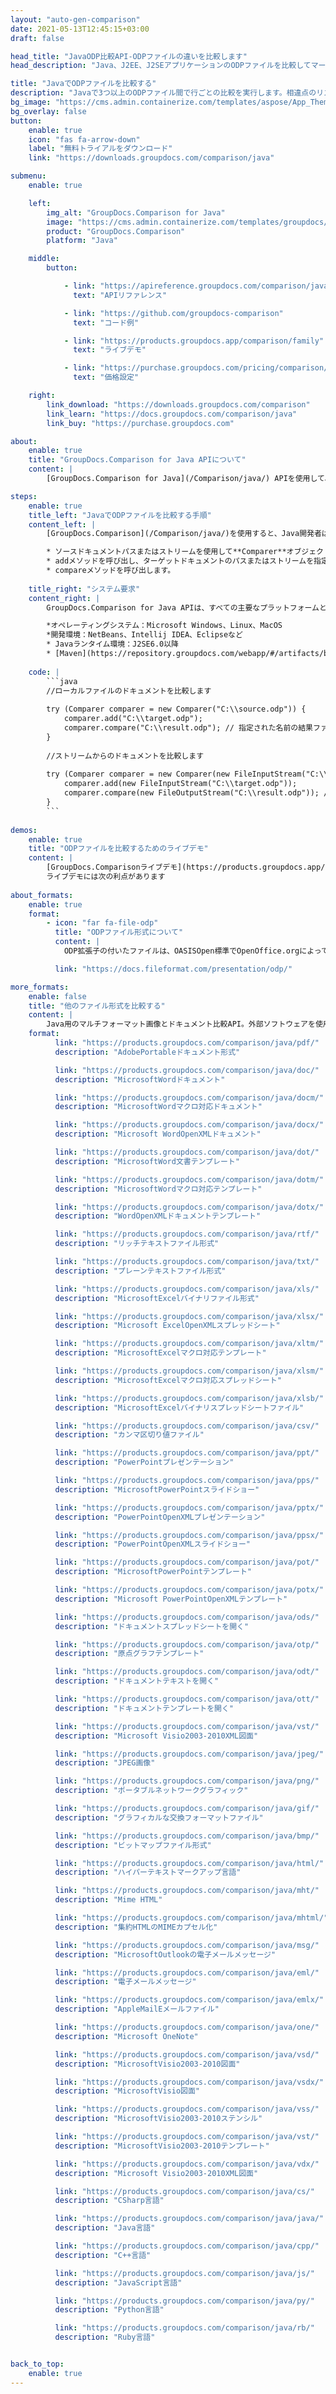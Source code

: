 ```yaml
---
layout: "auto-gen-comparison"
date: 2021-05-13T12:45:15+03:00
draft: false

head_title: "JavaODP比較API-ODPファイルの違いを比較します"
head_description: "Java、J2EE、J2SEアプリケーションのODPファイルを比較してマージします。コンテンツ、テキスト、およびテキストの違いの要約を分析します。 ODPファイル、画像、ドキュメント形式のスタイル."

title: "JavaでODPファイルを比較する"
description: "Javaで3つ以上のODPファイル間で行ごとの比較を実行します。相違点のリストを取得し、比較したファイルを1つのドキュメントに保存します."
bg_image: "https://cms.admin.containerize.com/templates/aspose/App_Themes/V3/images/bg/header1.png"
bg_overlay: false
button:
    enable: true
    icon: "fas fa-arrow-down"
    label: "無料トライアルをダウンロード"
    link: "https://downloads.groupdocs.com/comparison/java"

submenu:
    enable: true

    left:
        img_alt: "GroupDocs.Comparison for Java"
        image: "https://cms.admin.containerize.com/templates/groupdocs/images/product-logos/90x90-noborder/groupdocs-comparison-java.png"
        product: "GroupDocs.Comparison"
        platform: "Java"

    middle:
        button:

            - link: "https://apireference.groupdocs.com/comparison/java"
              text: "APIリファレンス"

            - link: "https://github.com/groupdocs-comparison"
              text: "コード例"

            - link: "https://products.groupdocs.app/comparison/family"
              text: "ライブデモ"

            - link: "https://purchase.groupdocs.com/pricing/comparison/java"
              text: "価格設定"

    right:
        link_download: "https://downloads.groupdocs.com/comparison"
        link_learn: "https://docs.groupdocs.com/comparison/java"
        link_buy: "https://purchase.groupdocs.com"

about:
    enable: true
    title: "GroupDocs.Comparison for Java APIについて"
    content: |
        [GroupDocs.Comparison for Java](/Comparison/java/) APIを使用して、画像とドキュメントの比較機能でJavaアプリケーションを強化します。段落、単語、文字、図形、さらには同じ形式の比較されたドキュメントのテキストスタイル内の違いを識別し、変更をマージして最終的なドキュメントにエクスポートするのに役立ちます。外部ライブラリを使用せずに、PDF、Word、Excelワークシート、PowerPointプレゼンテーション、Visioダイアグラム、Outlook電子メール、HTML、図面、画像ファイル形式など、さまざまなドキュメントの比較とマージをサポートします。

steps:
    enable: true
    title_left: "JavaでODPファイルを比較する手順"
    content_left: |
        [GroupDocs.Comparison](/Comparison/java/)を使用すると、Java開発者は数行のコードを使用してアプリケーション内のODPファイルを簡単に比較できます。

        * ソースドキュメントパスまたはストリームを使用して**Comparer**オブジェクトをインスタンス化します。
        * addメソッドを呼び出し、ターゲットドキュメントのパスまたはストリームを指定します。
        * compareメソッドを呼び出します。
        
    title_right: "システム要求"
    content_right: |
        GroupDocs.Comparison for Java APIは、すべての主要なプラットフォームとオペレーティングシステムでサポートされています。以下のコードを実行する前に、システムに次の前提条件がインストールされていることを確認してください。

        *オペレーティングシステム：Microsoft Windows、Linux、MacOS
        *開発環境：NetBeans、Intellij IDEA、Eclipseなど
        * Javaランタイム環境：J2SE6.0以降
        * [Maven](https://repository.groupdocs.com/webapp/#/artifacts/browse/tree/General/repo/com/groupdocs/groupdocs-comparison)から最新バージョンのGroupDocs.Comparison for Javaを入手してください。
        
    code: |
        ```java
        //ローカルファイルのドキュメントを比較します
        
        try (Comparer comparer = new Comparer("C:\\source.odp")) {
            comparer.add("C:\\target.odp");
            comparer.compare("C:\\result.odp"); // 指定された名前の結果ファイルを作成する
        }
        
        //ストリームからのドキュメントを比較します
        
        try (Comparer comparer = new Comparer(new FileInputStream("C:\\source.odp"))) {
            comparer.add(new FileInputStream("C:\\target.odp"));
            comparer.compare(new FileOutputStream("C:\\result.odp")); // 指定された名前の結果ファイルを作成する
        }
        ```
        
demos:
    enable: true
    title: "ODPファイルを比較するためのライブデモ"
    content: |
        [GroupDocs.Comparisonライブデモ](https://products.groupdocs.app/comparison/family)サイトにアクセスして、ODPファイルを今すぐ比較してください。  
        ライブデモには次の利点があります
        
about_formats:
    enable: true
    format:
        - icon: "far fa-file-odp"
          title: "ODPファイル形式について"
          content: |
            ODP拡張子の付いたファイルは、OASISOpen標準でOpenOffice.orgによって使用されるプレゼンテーションファイル形式を表します。プレゼンテーションファイルはスライドのコレクションであり、各スライドはテキスト、画像、書式設定、アニメーション、およびその他のメディアで構成できます。これらのスライドは、カスタムプレゼンテーション設定のスライドショーの形で聴衆に提示されます。 ODPファイルは、OpenDocument形式に準拠するアプリケーション（OpenOfficeやStarOfficeなど）で開くことができます。

          link: "https://docs.fileformat.com/presentation/odp/"

more_formats:
    enable: false
    title: "他のファイル形式を比較する"
    content: |
        Java用のマルチフォーマット画像とドキュメント比較API。外部ソフトウェアを使用せずに、以下の一般的なファイル形式のいくつかを比較してください。
    format: 
          link: "https://products.groupdocs.com/comparison/java/pdf/"
          description: "AdobePortableドキュメント形式"

          link: "https://products.groupdocs.com/comparison/java/doc/"
          description: "MicrosoftWordドキュメント"

          link: "https://products.groupdocs.com/comparison/java/docm/"
          description: "MicrosoftWordマクロ対応ドキュメント"

          link: "https://products.groupdocs.com/comparison/java/docx/"
          description: "Microsoft WordOpenXMLドキュメント"

          link: "https://products.groupdocs.com/comparison/java/dot/"
          description: "MicrosoftWord文書テンプレート"

          link: "https://products.groupdocs.com/comparison/java/dotm/"
          description: "MicrosoftWordマクロ対応テンプレート"

          link: "https://products.groupdocs.com/comparison/java/dotx/"
          description: "WordOpenXMLドキュメントテンプレート"

          link: "https://products.groupdocs.com/comparison/java/rtf/"
          description: "リッチテキストファイル形式"

          link: "https://products.groupdocs.com/comparison/java/txt/"
          description: "プレーンテキストファイル形式"

          link: "https://products.groupdocs.com/comparison/java/xls/"
          description: "MicrosoftExcelバイナリファイル形式"

          link: "https://products.groupdocs.com/comparison/java/xlsx/"
          description: "Microsoft ExcelOpenXMLスプレッドシート"

          link: "https://products.groupdocs.com/comparison/java/xltm/"
          description: "MicrosoftExcelマクロ対応テンプレート"

          link: "https://products.groupdocs.com/comparison/java/xlsm/"
          description: "MicrosoftExcelマクロ対応スプレッドシート"

          link: "https://products.groupdocs.com/comparison/java/xlsb/"
          description: "MicrosoftExcelバイナリスプレッドシートファイル"

          link: "https://products.groupdocs.com/comparison/java/csv/"
          description: "カンマ区切り値ファイル"

          link: "https://products.groupdocs.com/comparison/java/ppt/"
          description: "PowerPointプレゼンテーション"

          link: "https://products.groupdocs.com/comparison/java/pps/"
          description: "MicrosoftPowerPointスライドショー"

          link: "https://products.groupdocs.com/comparison/java/pptx/"
          description: "PowerPointOpenXMLプレゼンテーション"

          link: "https://products.groupdocs.com/comparison/java/ppsx/"
          description: "PowerPointOpenXMLスライドショー"

          link: "https://products.groupdocs.com/comparison/java/pot/"
          description: "MicrosoftPowerPointテンプレート"

          link: "https://products.groupdocs.com/comparison/java/potx/"
          description: "Microsoft PowerPointOpenXMLテンプレート"

          link: "https://products.groupdocs.com/comparison/java/ods/"
          description: "ドキュメントスプレッドシートを開く"

          link: "https://products.groupdocs.com/comparison/java/otp/"
          description: "原点グラフテンプレート"

          link: "https://products.groupdocs.com/comparison/java/odt/"
          description: "ドキュメントテキストを開く"

          link: "https://products.groupdocs.com/comparison/java/ott/"
          description: "ドキュメントテンプレートを開く"

          link: "https://products.groupdocs.com/comparison/java/vst/"
          description: "Microsoft Visio2003-2010XML図面"

          link: "https://products.groupdocs.com/comparison/java/jpeg/"
          description: "JPEG画像"

          link: "https://products.groupdocs.com/comparison/java/png/"
          description: "ポータブルネットワークグラフィック"

          link: "https://products.groupdocs.com/comparison/java/gif/"
          description: "グラフィカルな交換フォーマットファイル"

          link: "https://products.groupdocs.com/comparison/java/bmp/"
          description: "ビットマップファイル形式"

          link: "https://products.groupdocs.com/comparison/java/html/"
          description: "ハイパーテキストマークアップ言語"

          link: "https://products.groupdocs.com/comparison/java/mht/"
          description: "Mime HTML"

          link: "https://products.groupdocs.com/comparison/java/mhtml/"
          description: "集約HTMLのMIMEカプセル化"

          link: "https://products.groupdocs.com/comparison/java/msg/"
          description: "MicrosoftOutlookの電子メールメッセージ"

          link: "https://products.groupdocs.com/comparison/java/eml/"
          description: "電子メールメッセージ"

          link: "https://products.groupdocs.com/comparison/java/emlx/"
          description: "AppleMailEメールファイル"

          link: "https://products.groupdocs.com/comparison/java/one/"
          description: "Microsoft OneNote"

          link: "https://products.groupdocs.com/comparison/java/vsd/"
          description: "MicrosoftVisio2003-2010図面"

          link: "https://products.groupdocs.com/comparison/java/vsdx/"
          description: "MicrosoftVisio図面"

          link: "https://products.groupdocs.com/comparison/java/vss/"
          description: "MicrosoftVisio2003-2010ステンシル"

          link: "https://products.groupdocs.com/comparison/java/vst/"
          description: "MicrosoftVisio2003-2010テンプレート"

          link: "https://products.groupdocs.com/comparison/java/vdx/"
          description: "Microsoft Visio2003-2010XML図面"

          link: "https://products.groupdocs.com/comparison/java/cs/"
          description: "CSharp言語"

          link: "https://products.groupdocs.com/comparison/java/java/"
          description: "Java言語"

          link: "https://products.groupdocs.com/comparison/java/cpp/"
          description: "C++言語"

          link: "https://products.groupdocs.com/comparison/java/js/"
          description: "JavaScript言語"

          link: "https://products.groupdocs.com/comparison/java/py/"
          description: "Python言語"

          link: "https://products.groupdocs.com/comparison/java/rb/"
          description: "Ruby言語"


back_to_top:
    enable: true
---
```

